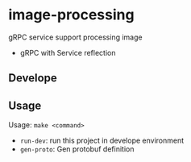 # image-processing

gRPC service support processing image

* gRPC with Service reflection

## Develope

## Usage

Usage: `make <command>`

* `run-dev`: run this project in develope environment
* `gen-proto`: Gen protobuf definition